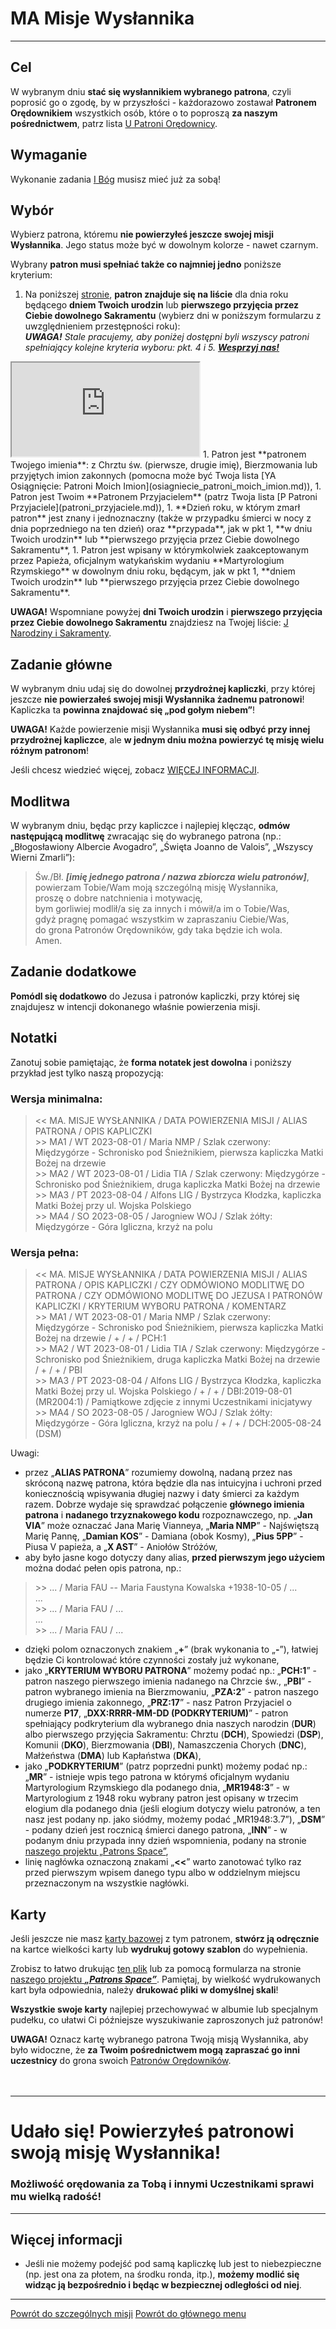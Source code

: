 # <span class="status status-list"><span class="status status-mission">MA</span> Misje Wysłannika</span>
---

## Cel
W <span class="selected-day-info">wybranym dniu</span> **stać się wysłannikiem wybranego patrona**, czyli poprosić go o zgodę, by w przyszłości - każdorazowo zostawał **Patronem Orędownikiem** wszystkich osób, które o to poproszą **za naszym pośrednictwem**, patrz lista [<span class="status status-list"><span class="status status-red">U</span> Patroni Orędownicy</span>](patroni_oredownicy.md).
## Wymaganie
Wykonanie zadania [<span class="status status-list"><span class="status status-god">I</span> Bóg</span>](bog.md) musisz mieć już za sobą!
## Wybór
Wybierz patrona, któremu **nie powierzyłeś jeszcze swojej misji Wysłannika**. Jego status może być w dowolnym kolorze - nawet <span class="status status-black">czarnym</span>.

Wybrany **patron musi spełniać także co najmniej jedno** poniższe kryterium:
1. Na poniższej [stronie](https://pl.patrons.space/dates/list-of-patrons-and-immovable-feasts), **patron znajduje się na liście** dla dnia roku będącego **dniem Twoich urodzin** lub **pierwszego przyjęcia przez Ciebie dowolnego Sakramentu** (wybierz dni w poniższym formularzu z uwzględnieniem przestępności roku):  
_**UWAGA!** Stale pracujemy, aby poniżej dostępni byli wszyscy patroni spełniający kolejne kryteria wyboru: pkt. 4 i 5. [**Wesprzyj nas!**](https://pl.gratiadei.org/#wesprzyj-nas)_
<iframe id="my-patrons-for-today" src="https://pl.patrons.space/dates/list-of-patrons-and-immovable-feasts?content-only=1"></iframe>
1. Patron jest **patronem Twojego imienia**: z Chrztu św. (pierwsze, drugie imię), Bierzmowania lub przyjętych imion zakonnych (pomocna może być Twoja lista [<span class="status status-list"><span class="status status-list">YA</span> Osiągnięcie: Patroni Moich Imion</span>](osiagniecie_patroni_moich_imion.md)),
1. Patron jest Twoim **Patronem Przyjacielem** (patrz Twoja lista [<span class="status status-list"><span class="status status-white">P</span> Patroni Przyjaciele</span>](patroni_przyjaciele.md)),
1. **Dzień roku, w którym zmarł patron** jest znany i jednoznaczny (także w przypadku śmierci w nocy z dnia poprzedniego na ten dzień) oraz **przypada**, jak w pkt 1, **w dniu Twoich urodzin** lub **pierwszego przyjęcia przez Ciebie dowolnego Sakramentu**,
1. Patron jest wpisany w którymkolwiek zaakceptowanym przez Papieża, oficjalnym watykańskim wydaniu **Martyrologium Rzymskiego** w dowolnym dniu roku, będącym, jak w pkt 1, **dniem Twoich urodzin** lub **pierwszego przyjęcia przez Ciebie dowolnego Sakramentu**.

**UWAGA!** Wspomniane powyżej **dni Twoich urodzin** i **pierwszego przyjęcia przez Ciebie dowolnego Sakramentu** znajdziesz na Twojej liście: [<span class="status status-list"><span class="status status-list">J</span> Narodziny i Sakramenty</span>](narodziny_i_sakramenty.md).
## Zadanie główne
W <span class="selected-day-info">wybranym dniu</span> udaj się do dowolnej **przydrożnej kapliczki**, przy której jeszcze **nie powierzałeś swojej misji Wysłannika żadnemu patronowi**! Kapliczka ta **powinna znajdować się „pod gołym niebem”**!

**UWAGA!** Każde powierzenie misji Wysłannika **musi się odbyć przy innej przydrożnej kapliczce**, ale **w jednym dniu można powierzyć tę misję wielu różnym patronom**!

Jeśli chcesz wiedzieć więcej, zobacz [WIĘCEJ INFORMACJI](#misje-wyslannika-wiecej-informacji).
## Modlitwa
W <span class="selected-day-info">wybranym dniu</span>, będąc przy kapliczce i najlepiej klęcząc, **odmów następującą modlitwę** zwracając się do wybranego patrona (np.: „Błogosławiony Albercie Avogadro”, „Święta Joanno de Valois”, „Wszyscy Wierni Zmarli”):
> Św./Bł. _**[imię jednego patrona / nazwa zbiorcza wielu patronów]**_,  
> powierzam Tobie/Wam moją szczególną misję Wysłannika,  
> proszę o dobre natchnienia i motywację,  
> bym gorliwiej modlił/a się za innych i mówił/a im o Tobie/Was,  
> gdyż pragnę pomagać wszystkim w zapraszaniu Ciebie/Was,  
> do grona Patronów Orędowników, gdy taka będzie ich wola.  
> Amen.
## Zadanie dodatkowe
**Pomódl się dodatkowo** do Jezusa i patronów kapliczki, przy której się znajdujesz w intencji dokonanego właśnie powierzenia misji.
## Notatki
Zanotuj sobie pamiętając, że **forma notatek jest dowolna** i poniższy przykład jest tylko naszą propozycją:
### Wersja minimalna:
> \<\< MA. MISJE WYSŁANNIKA / DATA POWIERZENIA MISJI / ALIAS PATRONA / OPIS KAPLICZKI  
> \>\> MA1 / WT 2023-08-01 / Maria NMP / Szlak czerwony: Międzygórze - Schronisko pod Śnieżnikiem, pierwsza kapliczka Matki Bożej na drzewie  
> \>\> MA2 / WT 2023-08-01 / Lidia TIA / Szlak czerwony: Międzygórze - Schronisko pod Śnieżnikiem, druga kapliczka Matki Bożej na drzewie  
> \>\> MA3 / PT 2023-08-04 / Alfons LIG / Bystrzyca Kłodzka, kapliczka Matki Bożej przy ul. Wojska Polskiego  
> \>\> MA4 / SO 2023-08-05 / Jarogniew WOJ / Szlak żółty: Międzygórze - Góra Igliczna, krzyż na polu
### Wersja pełna:
> \<\< MA. MISJE WYSŁANNIKA / DATA POWIERZENIA MISJI / ALIAS PATRONA / OPIS KAPLICZKI / CZY ODMÓWIONO MODLITWĘ DO PATRONA / CZY ODMÓWIONO MODLITWĘ DO JEZUSA I PATRONÓW KAPLICZKI / KRYTERIUM WYBORU PATRONA / KOMENTARZ  
> \>\> MA1 / WT 2023-08-01 / Maria NMP / Szlak czerwony: Międzygórze - Schronisko pod Śnieżnikiem, pierwsza kapliczka Matki Bożej na drzewie / + / + / PCH:1  
> \>\> MA2 / WT 2023-08-01 / Lidia TIA / Szlak czerwony: Międzygórze - Schronisko pod Śnieżnikiem, druga kapliczka Matki Bożej na drzewie / + / + / PBI  
> \>\> MA3 / PT 2023-08-04 / Alfons LIG / Bystrzyca Kłodzka, kapliczka Matki Bożej przy ul. Wojska Polskiego / + / + / DBI:2019-08-01 (MR2004:1) / Pamiątkowe zdjęcie z innymi Uczestnikami inicjatywy  
> \>\> MA4 / SO 2023-08-05 / Jarogniew WOJ / Szlak żółty: Międzygórze - Góra Igliczna, krzyż na polu / + / + / DCH:2005-08-24 (DSM)

Uwagi:
- przez „**ALIAS PATRONA**” rozumiemy dowolną, nadaną przez nas skróconą nazwę patrona, która będzie dla nas intuicyjna i uchroni przed koniecznością wpisywania długiej nazwy i daty śmierci za każdym razem. Dobrze wydaje się sprawdzać połączenie **głównego imienia patrona** i **nadanego trzyznakowego kodu** rozpoznawczego, np. „**Jan VIA**” może oznaczać Jana Marię Vianneya, „**Maria NMP**” - Najświętszą Marię Pannę, „**Damian KOS**” - Damiana (obok Kosmy), „**Pius 5PP**” - Piusa V papieża, a „**X AST**” - Aniołów Stróżów,
- aby było jasne kogo dotyczy dany alias, **przed pierwszym jego użyciem** można dodać pełen opis patrona, np.:
> \>\> ... / Maria FAU -- Maria Faustyna Kowalska +1938-10-05 / ...  
> ...  
> \>\> ... / Maria FAU / ...  
> ...  
> \>\> ... / Maria FAU / ...
- dzięki polom oznaczonych znakiem „**+**” (brak wykonania to „**-**”), łatwiej będzie Ci kontrolować które czynności zostały już wykonane,
- jako „**KRYTERIUM WYBORU PATRONA**” możemy podać np.: „**PCH:1**” - patron naszego pierwszego imienia nadanego na Chrzcie św., „**PBI**” - patron wybranego imienia na Bierzmowaniu, „**PZA:2**” - patron naszego drugiego imienia zakonnego, „**PRZ:17**” - nasz Patron Przyjaciel o numerze **P17**, „**DXX:RRRR-MM-DD (PODKRYTERIUM)**” - patron spełniający podkryterium dla wybranego dnia naszych narodzin (**DUR**) albo pierwszego przyjęcia Sakramentu: Chrztu (**DCH**), Spowiedzi (**DSP**), Komunii (**DKO**), Bierzmowania (**DBI**), Namaszczenia Chorych (**DNC**), Małżeństwa (**DMA**) lub Kapłaństwa (**DKA**),
- jako „**PODKRYTERIUM**” (patrz poprzedni punkt) możemy podać np.: „**MR**” - istnieje wpis tego patrona w którymś oficjalnym wydaniu Martyrologium Rzymskiego dla podanego dnia, „**MR1948:3**” - w Martyrologium z 1948 roku wybrany patron jest opisany w trzecim elogium dla podanego dnia (jeśli elogium dotyczy wielu patronów, a ten nasz jest podany np. jako siódmy, możemy podać „MR1948:3.7”), „**DSM**” - podany dzień jest rocznicą śmierci danego patrona, „**INN**” - w podanym dniu przypada inny dzień wspomnienia, podany na stronie [naszego projektu „Patrons Space”](https://pl.patrons.space),
- linię nagłówka oznaczoną znakami „**<<**” warto zanotować tylko raz przed pierwszym wpisem danego typu albo w oddzielnym miejscu przeznaczonym na wszystkie nagłówki.

## Karty
Jeśli jeszcze nie masz [karty bazowej](karty_kolekcjonerskie.md#karty-kolekcjonerskie-karty-bazowe) z tym patronem, **stwórz ją odręcznie** na kartce wielkości karty lub **wydrukuj gotowy szablon** do wypełnienia.

Zrobisz to łatwo drukując [ten plik](/pl/pdf/karty_bazowe.pdf) lub za pomocą formularza na stronie [naszego projektu **_„Patrons Space”_**](https://pl.patrons.space/cards). Pamiętaj, by wielkość wydrukowanych kart była odpowiednia, należy **drukować pliki w domyślnej skali**!

**Wszystkie swoje karty** najlepiej przechowywać w albumie lub specjalnym pudełku, co ułatwi Ci późniejsze wyszukiwanie zaproszonych już patronów!

**UWAGA!** Oznacz kartę wybranego patrona Twoją misją Wysłannika, aby było widoczne, że **za Twoim pośrednictwem mogą zapraszać go inni uczestnicy** do grona swoich [Patronów Orędowników](patroni_oredownicy.md).
<br />
<br />
<br />

---
# Udało się! Powierzyłeś patronowi swoją **misję Wysłannika**!
### Możliwość orędowania za Tobą i innymi Uczestnikami sprawi mu wielką radość!
---

## <span id="misje-wyslannika-wiecej-informacji">Więcej informacji</span>
- Jeśli nie możemy podejść pod samą kapliczkę lub jest to niebezpieczne (np. jest ona za płotem, na środku ronda, itp.), **możemy modlić się widząc ją bezpośrednio i będąc w bezpiecznej odległości od niej**.

---
[Powrót do szczególnych misji](jak_powierzac_patronom_swoje_szczegolne_misje.md)
[Powrót do głównego menu](index.md)
